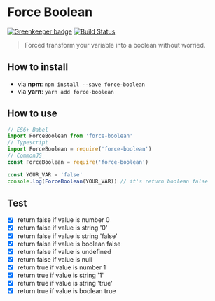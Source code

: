 # Force Boolean
[![Greenkeeper badge](https://badges.greenkeeper.io/rohmanhm/force-boolean.svg)](https://greenkeeper.io/)
[![Build Status](https://travis-ci.org/rohmanhm/force-boolean.svg?branch=master)](https://travis-ci.org/rohmanhm/force-boolean)
> Forced transform your variable into a boolean without worried.

## How to install

  * via **npm**: `npm install --save force-boolean`
  * via **yarn**: `yarn add force-boolean`

## How to use
```javascript
// ES6+ Babel
import ForceBoolean from 'force-boolean'
// Typescript
import ForceBoolean = require('force-boolean')
// CommonJS
const ForceBoolean = require('force-boolean')

const YOUR_VAR = 'false'
console.log(ForceBoolean(YOUR_VAR)) // it's return boolean false
```

## Test
- [x] return false if value is number 0
- [x] return false if value is string '0'
- [x] return false if value is string 'false'
- [x] return false if value is boolean false
- [x] return false if value is undefined
- [x] return false if value is null
- [x] return true if value is number 1
- [x] return true if value is string '1'
- [x] return true if value is string 'true'
- [x] return true if value is boolean true
